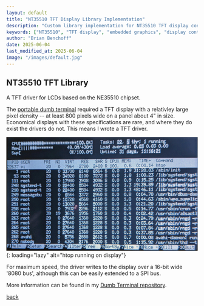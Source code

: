 ```yaml
---
layout: default
title: "NT35510 TFT Display Library Implementation"
description: "Custom library implementation for NT35510 TFT display controller, enabling high-performance graphics on embedded systems"
keywords: ["NT35510", "TFT display", "embedded graphics", "display controller", "embedded systems", "graphics library", "LCD programming", "hardware interface"]
author: "Brian Benchoff"
date: 2025-06-04
last_modified_at: 2025-06-04
image: "/images/default.jpg"
---
```


## NT35510 TFT Library

A TFT driver for LCDs based on the NE35510 chipset.

The [portable dumb terminal](https://bbenchoff.github.io/pages/dumb.html) required a TFT display with a relativley large pixel density -- at least 800 pixels wide on a panel about 4" in size. Economical displays with these specifications are rare, and where they do exist the drivers do not. This means I wrote a TFT driver.

![htop running on display](/images/htop.png){: loading="lazy" alt="htop running on display"}

For maximum speed, the driver writes to the display over a 16-bit wide '8080 bus', although this can be easily extended to a SPI bus. 

More information can be found in my [Dumb Terminal repository](https://github.com/bbenchoff/Dumb-Badge).

[back](../)